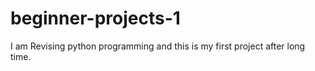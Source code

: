 # beginner-projects-1
I am Revising python programming and this is my first project after long time.  
